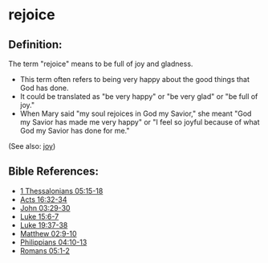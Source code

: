 # rejoice #

## Definition: ##

The term "rejoice" means to be full of joy and gladness.

 * This term often refers to being very happy about the good things that God has done.
 * It could be translated as "be very happy" or "be very glad" or "be full of joy."
 * When Mary said "my soul rejoices in God my Savior," she meant "God my Savior has made me very happy" or "I feel so joyful because of what God my Savior has done for me."

(See also: [joy](../kt/joy.md))

## Bible References: ##

* [1 Thessalonians 05:15-18](https://door43.org/en/bible/notes/1th/05/15)
* [Acts 16:32-34](https://door43.org/en/bible/notes/act/16/32)
* [John 03:29-30](https://door43.org/en/bible/notes/jhn/03/29)
* [Luke 15:6-7](https://door43.org/en/bible/notes/luk/15/06)
* [Luke 19:37-38](https://door43.org/en/bible/notes/luk/19/37)
* [Matthew 02:9-10](https://door43.org/en/bible/notes/mat/02/09)
* [Philippians 04:10-13](https://door43.org/en/bible/notes/php/04/10)
* [Romans 05:1-2](https://door43.org/en/bible/notes/rom/05/01)

